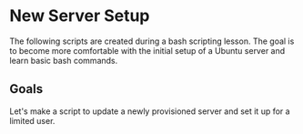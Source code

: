 # New Server Setup

The following scripts are created during a bash scripting lesson.  The goal is to become more comfortable with the initial setup of a Ubuntu server and learn basic bash commands.

## Goals

Let's make a script to update a newly provisioned server and set it up for a limited user.    
